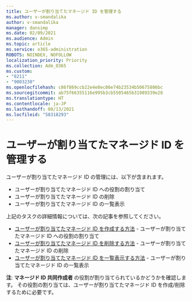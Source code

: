 ```yaml
---
title: ユーザーが割り当てたマネージド ID を管理する
ms.author: v-smandalika
author: v-smandalika
manager: dansimp
ms.date: 02/09/2021
ms.audience: Admin
ms.topic: article
ms.service: o365-administration
ROBOTS: NOINDEX, NOFOLLOW
localization_priority: Priority
ms.collection: Adm_O365
ms.custom:
- "8211"
- "9003230"
ms.openlocfilehash: c86f869ccb22e4e8ec86e74b23534b50675806bc
ms.sourcegitcommit: ab75f66355116e995b3cb5505465b31989339e28
ms.translationtype: HT
ms.contentlocale: ja-JP
ms.lasthandoff: 08/13/2021
ms.locfileid: "58318293"
---
```

# <a name="manage-a-user-assigned-managed-identity"></a>ユーザーが割り当てたマネージド ID を管理する

ユーザーが割り当てたマネージド ID の管理には、以下が含まれます。

- ユーザーが割り当てたマネージド ID への役割の割り当て
- ユーザーが割り当てたマネージド ID の削除
- ユーザーが割り当てたマネージド ID の一覧表示

上記のタスクの詳細情報については、次の記事を参照してください。

- [ユーザーが割り当てたマネージド ID を作成する方法](https://docs.microsoft.com/azure/active-directory/managed-identities-azure-resources/how-to-manage-ua-identity-portal) - ユーザーが割り当てたマネージド ID への役割の割り当て
- [ユーザーが割り当てたマネージド ID を削除する方法](https://docs.microsoft.com/azure/active-directory/managed-identities-azure-resources/how-to-manage-ua-identity-portal) - ユーザーが割り当てたマネージド ID の削除
- [ユーザーが割り当てたマネージド ID を一覧表示する方法](https://docs.microsoft.com/azure/active-directory/managed-identities-azure-resources/how-to-manage-ua-identity-portal) - ユーザーが割り当てたマネージド ID の一覧表示

**注**: **マネージド ID 共同作成者** の役割が割り当てられているかどうかを確認します。 その役割の割り当ては、ユーザーが割り当てたマネージド ID を作成/削除するために必要です。
